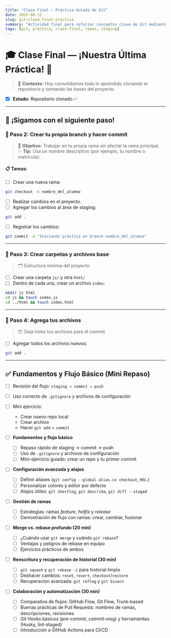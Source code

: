 ```yaml
---
title: "Clase Final — Práctica Guiada de Git"
date: 2025-06-12
slug: git/clase-final-practica
summary: "Actividad final para reforzar conceptos clave de Git mediante una práctica colaborativa."
tags: [git, práctica, clase-final, ramas, staging]
---
```


# 🎓 Clase Final — ¡Nuestra Última Práctica! 🎉

> 💭 **Contexto:** Hoy consolidamos todo lo aprendido clonando el repositorio y sentando las bases del proyecto.

- [x] **Estado:** Repositorio clonado ✅

---

## 🚀 ¡Sigamos con el siguiente paso!

### 🔹 Paso 2: Crear tu propia branch y hacer commit

> 🎯 **Objetivo:** Trabajar en tu propia rama sin afectar la rama principal.  
> ✨ **Tip:** Usa un nombre descriptivo (por ejemplo, tu nombre o matrícula).

#### 📋 Tareas:
- [ ] Crear una nueva rama:
```bash
git checkout -b nombre_del_alumno
```
- [ ] Realizar cambios en el proyecto.
- [ ] Agregar los cambios al área de staging:
```bash
git add .
```
- [ ] Registrar los cambios:
```bash
git commit -m "Iniciando práctica en branch nombre_del_alumno"
```

---

### 📁 Paso 3: Crear carpetas y archivos base

> 🗂️ Estructura mínima del proyecto

- [ ] Crear una carpeta `js/` y otra `html/`
- [ ] Dentro de cada una, crear un archivo `index`:
```bash
mkdir js html
cd js && touch index.js
cd ../html && touch index.html
```

---

### 🧠 Paso 4: Agrega tus archivos

> 📦 Deja listos tus archivos para el commit

- [ ] Agregar todos los archivos nuevos:
```bash
git add .
```

---

## ✅ Fundamentos y Flujo Básico (Mini Repaso)

- [ ] Revisión del flujo: `staging → commit → push`
- [ ] Uso correcto de `.gitignore` y archivos de configuración
- [ ] Mini ejercicio:
    - Crear nuevo repo local
    - Crear archivo
    - Hacer `git add` + `commit`



- [ ] **Fundamentos y flujo básico**
  - [ ] Repaso rápido de staging → commit → push
  - [ ] Uso de `.gitignore` y archivos de configuración
  - [ ] Mini-ejercicio guiado: crear un repo y tu primer commit

- [ ] **Configuración avanzada y atajos**
  - [ ] Definir aliases (`git config --global alias.co checkout`, etc.)
  - [ ] Personalizar colores y editor por defecto
  - [ ] Atajos útiles: `git shortlog`, `git describe`, `git diff --staged`

- [ ] **Gestión de ramas**
  - [ ] Estrategias: ramas _feature_, _hotfix_ y _release_
  - [ ] Demostración de flujo con ramas: crear, cambiar, fusionar

- [ ] **Merge vs. rebase profundo (20 min)**
  - [ ] ¿Cuándo usar `git merge` y cuándo `git rebase`?
  - [ ] Ventajas y peligros de rebase en equipo
  - [ ] Ejercicios prácticos de ambos

- [ ] **Reescritura y recuperación de historial (30 min)**
  - [ ] `git squash` y `git rebase -i` para historial limpio
  - [ ] Deshacer cambios: `reset`, `revert`, `checkout`/`restore`
  - [ ] Recuperación avanzada: `git reflog` y `git bisect`

- [ ] **Colaboración y automatización (30 min)**
  - [ ] Comparativa de flujos: GitHub Flow, Git Flow, Trunk-based
  - [ ] Buenas prácticas de Pull Requests: nombres de ramas, descripciones, revisiones
  - [ ] Git Hooks básicos (pre-commit, commit-msg) y herramientas (Husky, lint-staged)
  - [ ] Introducción a GitHub Actions para CI/CD